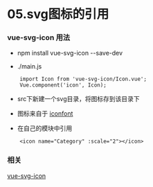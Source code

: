 # 05.svg图标的引用

### vue-svg-icon 用法

- npm install vue-svg-icon --save-dev

- ./main.js

```
    import Icon from 'vue-svg-icon/Icon.vue';
    Vue.component('icon', Icon);
```

- src下新建一个svg目录，将图标存到该目录下

- 图标来自于 [iconfont](http://www.iconfont.cn/)

- 在自己的模块中引用

```
    <icon name="Category" :scale="2"></icon>
```

### 相关

[vue-svg-icon](https://github.com/cenkai88/vue-svg-icon)
